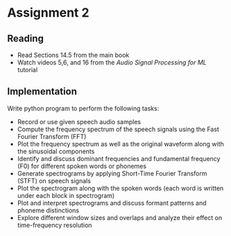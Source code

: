 # Assignment 2

## Reading 

- Read Sections 14.5 from the main book 
- Watch videos 5,6, and 16 from the _Audio Signal Processing for ML_ tutorial 

## Implementation 

Write  python program to perform the following tasks: 
- Record or use given speech audio samples
- Compute the frequency spectrum of the speech signals using the Fast Fourier Transform (FFT)
- Plot the frequency spectrum as well as the original waveform along with the sinusoidal components
- Identify and discuss dominant frequencies and fundamental frequency (F0) for different spoken words or phonemes
- Generate spectrograms by applying Short-Time Fourier Transform (STFT) on speech signals
- Plot the spectrogram along with the spoken words (each word is written under each block in spectrogram)
- Plot and interpret spectrograms and discuss formant patterns and phoneme distinctions
- Explore different window sizes and overlaps and analyze their effect on time-frequency resolution
